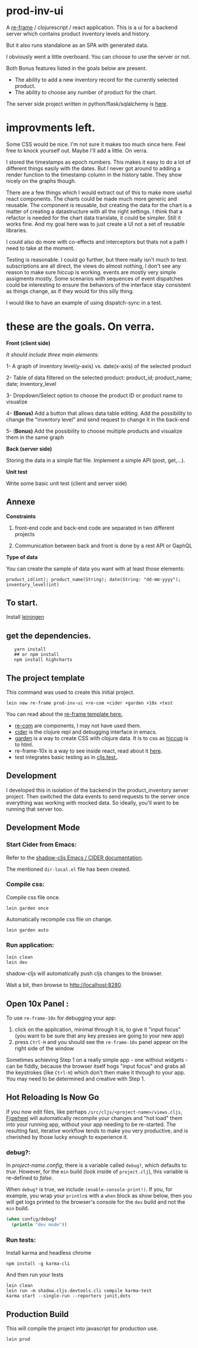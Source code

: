 # prod-inv-ui

A [re-frame](https://github.com/Day8/re-frame) / clojurescript / react application.
This is a ui for a backend server which contains product inventory levels and history.

But it also runs standalone as an SPA with generated data.

I obviously went a little overboard. You can choose to use the server or not.

Both Bonus features listed in the goals below are present.

* The ability to add a new inventory record for the currently selected product.
* The ability to choose any number of product for the chart.

The server side project written in python/flask/sqlalchemy is 
[here](http://github.com/ericgebhart/product-inventory.git).

# improvments left.

Some CSS would be nice. I'm not sure it makes too much since here.
Feel free to knock yourself out. Maybe I'll add a little.  On verra.

I stored the timestamps as epoch numbers. This makes it easy to do a
lot of different things easily with the dates. But I never got around
to adding a render function to the timestamp column in the history
table.  They show nicely on the graphs though.

There are a few things which I would extract out of this to make more
useful react components.  The charts could be made much more generic
and reusable.  The component is reusable, but creating the data for
the chart is a matter of creating a datastructure with all the right
settings. I think that a refactor is needed for the chart data translate,
it could be simpler. Still it works fine. And my goal here was to just create 
a UI not a set of reusable libraries.

I could also do more with co-effects and interceptors but thats not
a path I need to take at the moment.

Testing is reasonable.  I could go further, but there really isn't much
to test. subscriptions are all direct, the views do almost nothing, I don't 
see any reason to make sure hiccup is working. events are mostly very
simple assigments mostly. Some scenarios with sequences of event dispatches could be
interesting to ensure the behaviors of the interface stay consistent as things change,
as if they would for this silly thing. 

I would like to have an example of using dispatch-sync in a test.


# these are the goals.  On verra.

**Front (client side)** 


*It should include three main elements:* 

1- A graph of inventory level(y-axis) vs. date(x-axis) of the selected product 

2- Table of data filtered on the selected product: product_id; product_name; date; inventory_level

3- Dropdown/Select option to choose the product ID or product name to visualize

4- **(Bonus)** Add a button that allows data table editing. Add the possibility to change the "inventory level"  and send request to change it in the back-end 

5- (**Bonus)** Add the possibility to choose multiple products and visualize them in the same graph

**Back (server side)**

Storing the data in a simple flat file. 
Implement a simple API (post, get,...). 

**Unit test**

Write some basic unit test (client and server side)

## Annexe

**Constraints**

1) front-end code and back-end code are separated in two different projects

2) Communication between back and front is done by a rest API or GaphQL

**Type of data**

You can create the sample of data you want with at least those elements: 

```
product_id(int); product_name(String); date(String: "dd-mm-yyyy"); inventory_level(int)
```


## To start.

Install [leiningen](http://leinengin.org)


## get the dependencies.

```lein deps
   yarn install
   ## or npm install
   npm install highcharts
```

## The project template

This command was used to create this initial project.

```
lein new re-frame prod-inv-ui +re-com +cider +garden +10x +test
```

You can read about the [re-frame template here.](https://github.com/Day8/re-frame-template/) 

* [re-com](https://github.com/Day8/re-com) are components, I may not have used them. 
* [cider](https://github.com/clojure-emacs/cider) is the clojure repl and debugging interface in emacs.
* [garden](https://github.com/noprompt/garden) is a way to create CSS with clojure data. 
It is to css as [hiccup](https://github.com/weavejester/hiccup) is to html.
* re-frame-10x is a way to see inside react, read about it [here](https://github.com/Day8/re-frame-10x). 
* test integrates basic testing as in [cljs.test.](https://github.com/clojure/clojurescript/blob/master/src/main/cljs/cljs/test.cljs).


## Development

I developed this in isolation of the backend in the product_inventory server project. 
Then switched the data events to send requests to the server once everything was working 
with mocked data. So ideally, you'll want to be running that server too.

## Development Mode

### Start Cider from Emacs:

Refer to the [shadow-cljs Emacs / CIDER documentation](https://shadow-cljs.github.io/docs/UsersGuide.html#cider).

The mentioned `dir-local.el` file has been created.

### Compile css:

Compile css file once.

```
lein garden once
```

Automatically recompile css file on change.

```
lein garden auto
```

### Run application:

```
lein clean
lein dev
```

shadow-cljs will automatically push cljs changes to the browser.

Wait a bit, then browse to [http://localhost:8280](http://localhost:8280).

## Open 10x Panel :

To use `re-frame-10x` for debugging your app: 
  1. click on the application, minimal through it is, to give it "input<project-name> focus" (you want to be sure that any key presses are going to your new app)
  2. press `Ctrl-H` and you should see the `re-frame-10x` panel appear on the right side of the window

Sometimes achieving Step 1 on a really simple app - one without widgets - can be fiddly, 
because the browser itself hogs "input focus" and grabs all the keystrokes (like `Ctrl-H`) which don't
then make it through to your app. You may need to be determined and creative with Step 1. 

## Hot Reloading Is Now Go

If you now edit files, like perhaps `/src/cljs/<project-name>/views.cljs`, 
[Figwheel](https://figwheel.org) will automatically 
recompile your changes and "hot load" them into your running app, without your app needing 
to be re-started. The resulting fast, iterative workflow tends to make you very productive, and 
is cherished by those lucky enough to experience it.

### debug?:

In _project-name.config_, there is a variable called `debug?`, which
defaults to _true_. However, for the `min` build (look inside of `project.clj`), this variable is
re-defined to _false_.

When `debug?` is true, we include `(enable-console-print!)`. If you, for example, 
you wrap your `println`s with a `when` block as show below, then you will get logs 
printed to the browser's console for the `dev` build and not the `min` build.

```clojure
(when config/debug?
  (println "dev mode"))
```

### Run tests:

Install karma and headless chrome

```
npm install -g karma-cli
```

And then run your tests

```
lein clean
lein run -m shadow.cljs.devtools.cli compile karma-test
karma start --single-run --reporters junit,dots
```

## Production Build

This will compile the project into javascript for production use.

```lein prod```
